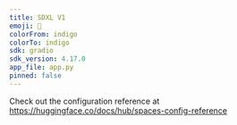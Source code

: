 ```yaml
---
title: SDXL V1
emoji: 👀
colorFrom: indigo
colorTo: indigo
sdk: gradio
sdk_version: 4.17.0
app_file: app.py
pinned: false
---
```


Check out the configuration reference at https://huggingface.co/docs/hub/spaces-config-reference
